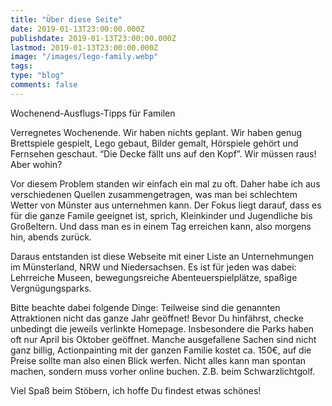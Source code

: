 ```yaml
---
title: "Über diese Seite"
date: 2019-01-13T23:00:00.000Z
publishdate: 2019-01-13T23:00:00.000Z
lastmod: 2019-01-13T23:00:00.000Z
image: "/images/lego-family.webp"
tags: 
type: "blog"
comments: false
---
```

Wochenend-Ausflugs-Tipps für Familen

Verregnetes Wochenende. Wir haben nichts geplant. Wir haben genug Brettspiele gespielt, Lego gebaut, Bilder gemalt, Hörspiele gehört und Fernsehen geschaut. “Die Decke fällt uns auf den Kopf”. Wir müssen raus! Aber wohin? 

Vor diesem Problem standen wir einfach ein mal zu oft. Daher habe ich aus verschiedenen Quellen zusammengetragen, was man bei schlechtem Wetter von Münster aus unternehmen kann. Der Fokus liegt darauf, dass es für die ganze Famile geeignet ist, sprich, Kleinkinder und Jugendliche bis Großeltern. Und dass man es in einem Tag erreichen kann, also morgens hin, abends zurück. 

Daraus entstanden ist diese Webseite mit einer Liste an Unternehmungen im Münsterland, NRW und Niedersachsen. Es ist für jeden was dabei: Lehrreiche Museen, bewegungsreiche Abenteuerspielplätze, spaßige Vergnügungsparks. 

Bitte beachte dabei folgende Dinge: 
Teilweise sind die genannten Attraktionen nicht das ganze Jahr geöffnet! Bevor Du hinfährst, checke unbedingt die jeweils verlinkte Homepage. Insbesondere die Parks haben oft nur April bis Oktober geöffnet.
Manche ausgefallene Sachen sind nicht ganz billig, Actionpainting mit der ganzen Familie kostet ca. 150€, auf die Preise sollte man also einen Blick werfen.
Nicht alles kann man spontan machen, sondern muss vorher online buchen. Z.B. beim Schwarzlichtgolf.

Viel Spaß beim Stöbern, ich hoffe Du findest etwas schönes!


